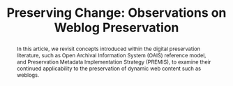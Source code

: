 ---
abstract: In this article, we revisit concepts introduced within the digital preservation
  literature, such as Open Archival Information System (OAIS) reference model, and
  Preservation Metadata Implementation Strategy (PREMIS), to examine their continued
  applicability to the preservation of dynamic web content such as weblogs.
creators:
- Yunhyong Kim
- Seamus Ross
date: null
document_url: https://services.phaidra.univie.ac.at/api/object/o:294267/download
grand_parent: iPRES
institutions: []
keywords:
- singapore
- digital preservation
- digital curation
- designated community
- authenticity
- intellectual entity
- archive
- web archive
- blog
- weblog
landing_page_url: https://phaidra.univie.ac.at/o:294267
language: eng
layout: publication
license: CC BY-SA 3.0 AT
notes_url: null
parent: iPRES 2011
publication_type: paper
size: 513880
slides_url: null
source_name: iPRES
stream_url: null
title: 'Preserving Change: Observations on Weblog Preservation'
year: 2011
---